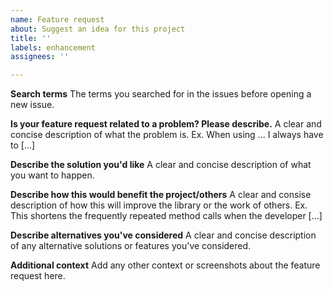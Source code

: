 ```yaml
---
name: Feature request
about: Suggest an idea for this project
title: ''
labels: enhancement
assignees: ''

---
```


**Search terms**
The terms you searched for in the issues before opening a new issue.

**Is your feature request related to a problem? Please describe.**
A clear and concise description of what the problem is. Ex. When using ... I always have to [...]

**Describe the solution you'd like**
A clear and concise description of what you want to happen.

**Describe how this would benefit the project/others**
A clear and consise description of how this will improve the library or the work of others.
Ex. This shortens the frequently repeated method calls when the developer [...]

**Describe alternatives you've considered**
A clear and concise description of any alternative solutions or features you've considered.

**Additional context**
Add any other context or screenshots about the feature request here.
